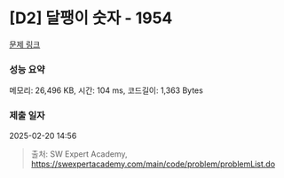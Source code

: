 # [D2] 달팽이 숫자 - 1954 

[문제 링크](https://swexpertacademy.com/main/code/problem/problemDetail.do?contestProbId=AV5PobmqAPoDFAUq) 

### 성능 요약

메모리: 26,496 KB, 시간: 104 ms, 코드길이: 1,363 Bytes

### 제출 일자

2025-02-20 14:56



> 출처: SW Expert Academy, https://swexpertacademy.com/main/code/problem/problemList.do